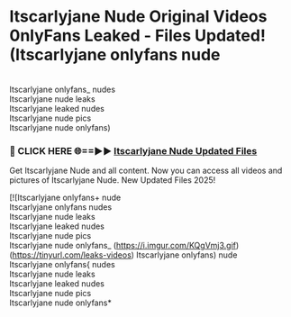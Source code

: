 # Itscarlyjane Nude Original Videos 0nlyFans Leaked - Files Updated! (Itscarlyjane onlyfans nude<br>
<br>
Itscarlyjane onlyfans_ nudes<br>
Itscarlyjane nude leaks<br>
Itscarlyjane leaked nudes<br>
Itscarlyjane nude pics<br>
Itscarlyjane nude onlyfans)

<h3>🔴 CLICK HERE 🌐==►► <a href="https://tinyurl.com/leaks-videos" rel="nofollow">Itscarlyjane Nude Updated Files</a></h3>

Get Itscarlyjane Nude and all content. Now you can access all videos and pictures of Itscarlyjane Nude. New Updated Files 2025!

[![Itscarlyjane onlyfans+ nude<br>
Itscarlyjane onlyfans nudes<br>
Itscarlyjane nude leaks<br>
Itscarlyjane leaked nudes<br>
Itscarlyjane nude pics<br>
Itscarlyjane nude onlyfans_
(https://i.imgur.com/KQgVmj3.gif)(https://tinyurl.com/leaks-videos)
Itscarlyjane onlyfans) nude<br>
Itscarlyjane onlyfans{ nudes<br>
Itscarlyjane nude leaks<br>
Itscarlyjane leaked nudes<br>
Itscarlyjane nude pics<br>
Itscarlyjane nude onlyfans*